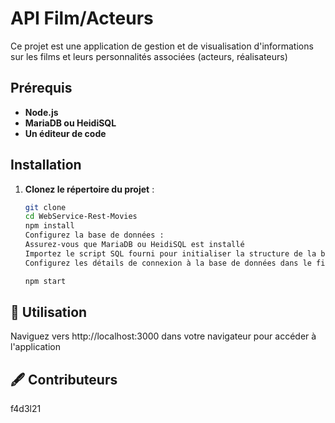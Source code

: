 #  API Film/Acteurs

Ce projet est une application de gestion et de visualisation d'informations sur les films et leurs personnalités associées (acteurs, réalisateurs)

## Prérequis

- **Node.js**
- **MariaDB ou HeidiSQL**
- **Un éditeur de code** 

## Installation

1. **Clonez le répertoire du projet** :
   ```bash
   git clone 
   cd WebService-Rest-Movies
   npm install
   Configurez la base de données :
   Assurez-vous que MariaDB ou HeidiSQL est installé 
   Importez le script SQL fourni pour initialiser la structure de la base de données
   Configurez les détails de connexion à la base de données dans le fichier db.js

   npm start

## 🚀 Utilisation
Naviguez vers http://localhost:3000 dans votre navigateur pour accéder à l'application

## 🖋 Contributeurs
f4d3l21

